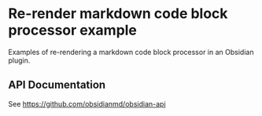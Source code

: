 # Re-render markdown code block processor example

Examples of re-rendering a markdown code block processor in an Obsidian plugin.

## API Documentation

See https://github.com/obsidianmd/obsidian-api
